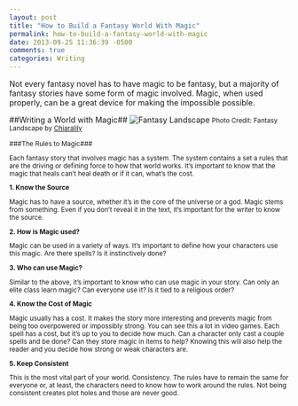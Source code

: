 ```yaml
---
layout: post
title: "How to Build a Fantasy World With Magic"
permalink: how-to-build-a-fantasy-world-with-magic
date: 2013-09-25 11:36:39 -0500
comments: true
categories: Writing
---
```


Not every fantasy novel has to have magic to be fantasy, but a majority of fantasy stories have some form of magic involved. Magic, when used properly, can be a great device for making the impossible possible.

##Writing a World with Magic##
<meta property="og:image" content="/image/FantasyLandscape.jpg" />
<img src="/images/FantasyLandscape.jpg" Title="Fantasy Landscape" class="img-responsive text-center" style="margin:auto;">
<small> Photo Credit: Fantasy Landscape by <a href="https://www.flickr.com/photos/chiaralily/" target="_blank">Chiaralily</a>
<!--more-->
###The Rules to Magic###

Each fantasy story that involves magic has a system. The system contains a set a rules that are the driving or defining force to how that world works. It’s important to know that the magic that heals can’t heal death or if it can, what’s the cost.

**1. Know the Source**

Magic has to have a source, whether it’s in the core of the universe or a god. Magic stems from something. Even if you don’t reveal it in the text, it’s important for the writer to know the source.

**2. How is Magic used?**

Magic can be used in a variety of ways. It’s important to define how your characters use this magic. Are there spells? Is it instinctively done?

**3. Who can use Magic?**

Similar to the above, it’s important to know who can use magic in your story. Can only an elite class learn magic? Can everyone use it? Is it tied to a religious order?

**4. Know the Cost of Magic**

Magic usually has a cost. It makes the story more interesting and prevents magic from being too overpowered or impossibly strong. You can see this a lot in video games. Each spell has a cost, but it’s up to you to decide how much. Can a character only cast a couple spells and be done? Can they store magic in items to help? Knowing this will also help the reader and you decide how strong or weak characters are.

**5. Keep Consistent**

This is the most vital part of your world. Consistency. The rules have to remain the same for everyone or, at least, the characters need to know how to work around the rules. Not being consistent creates plot holes and those are never good.
